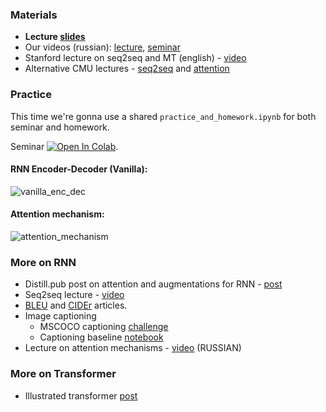 ### Materials
* __Lecture [slides](../resources/slides/nlp19_04_seq2seq_attention.pdf)__
* Our videos (russian): [lecture](https://yadi.sk/i/3y9JX6Q_0ZLqpA), [seminar](https://yadi.sk/i/GW3av0UdPgF15w)
* Stanford lecture on seq2seq and MT (english) - [video](https://www.youtube.com/watch?v=IxQtK2SjWWM)
* Alternative CMU lectures - [seq2seq](https://www.youtube.com/watch?v=aHkgjfKvIhk&list=PL8PYTP1V4I8Ba7-rY4FoB4-jfuJ7VDKEE&index=20) and [attention](https://www.youtube.com/watch?v=ullLRKZ99qQ&index=21&list=PL8PYTP1V4I8Ba7-rY4FoB4-jfuJ7VDKEE)

### Practice
This time we're gonna use a shared `practice_and_homework.ipynb` for both seminar and homework.

Seminar [![Open In Colab](https://colab.research.google.com/assets/colab-badge.svg)](https://colab.research.google.com/github/yandexdataschool/nlp_course/blob/2019/week04_seq2seq/practice_and_homework.ipynb).

#### RNN Encoder-Decoder (Vanilla):
![vanilla_enc_dec](https://raw.githubusercontent.com/yandexdataschool/nlp_course/master/resources/vanilla_enc_dec.gif)

#### Attention mechanism:
![attention_mechanism](https://raw.githubusercontent.com/yandexdataschool/nlp_course/master/resources/attention_mechanism.gif)

### More on RNN
* Distill.pub post on attention and augmentations for RNN - [post](https://distill.pub/2016/augmented-rnns/)
* Seq2seq lecture - [video](https://www.youtube.com/watch?v=G5RY_SUJih4)
* [BLEU](http://www.aclweb.org/anthology/P02-1040.pdf) and [CIDEr](https://arxiv.org/pdf/1411.5726.pdf) articles.
* Image captioning
  * MSCOCO captioning [challenge](http://mscoco.org/dataset/#captions-challenge2015)
  * Captioning baseline [notebook](https://github.com/yandexdataschool/Practical_DL/tree/fall18/week07_seq2seq)
* Lecture on attention mechanisms - [video](https://www.youtube.com/watch?v=_XRBlhzb31U) (RUSSIAN)

### More on Transformer
* Illustrated transformer [post](https://jalammar.github.io/illustrated-transformer/)

